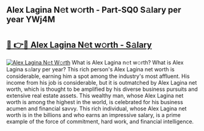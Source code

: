 ## Alex Lagina N𝚎t w𝚘rth - Part-SQ0 S𝚊lary per year YWj4M

# <h2><a href="http://gc4j2j.nevu.top/?p=Alex+Lagina">🔗 👉🔴 Alex Lagina N𝚎t w𝚘rth - S𝚊lary</a></h2>

[![Alex Lagina N𝚎t W𝚘rth](https://i.imgur.com/Oavwk0R.jpeg)](http://gc4j2j.nevu.top/?p=Alex+Lagina)
What is Alex Lagina n𝚎t w𝚘rth? What is Alex Lagina s𝚊lary per year?
This rich person's Alex Lagina net worth is considerable, earning him a spot among the industry's most affluent. His income from his job is considerable, but it is outmatched by Alex Lagina net worth, which is thought to be amplified by his diverse business pursuits and extensive real estate assets. This wealthy man, whose Alex Lagina net worth is among the highest in the world, is celebrated for his business acumen and financial savvy. This rich individual, whose Alex Lagina net worth is in the billions and who earns an impressive salary, is a prime example of the force of commitment, hard work, and financial intelligence.
